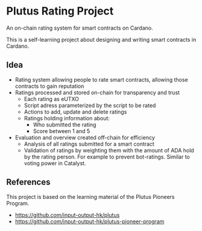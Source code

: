 # Plutus Rating Project

An on-chain rating system for smart contracts on Cardano.

This is a self-learning project about designing and writing smart contracts in Cardano.

## Idea

- Rating system allowing people to rate smart contracts, allowing those contracts to gain reputation
- Ratings processed and stored on-chain for transparency and trust
  - Each rating as eUTXO
  - Script adress parameterized by the script to be rated
  - Actions to add, update and delete ratings
  - Ratings holding information about:
    - Who submitted the rating
    - Score between 1 and 5 
- Evaluation and overview created off-chain for efficiency
  - Analysis of all ratings submitted for a smart contract
  - Validation of ratings by weighting them with the amount of ADA hold by the rating person. For example to prevent bot-ratings. Similar to voting power in Catalyst.



## References

This project is based on the learning material of the Plutus Pioneers Program.
- https://github.com/input-output-hk/plutus
- https://github.com/input-output-hk/plutus-pioneer-program
